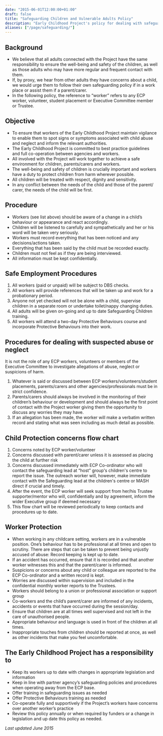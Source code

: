 ```yaml
---
date: "2015-06-01T12:00:00+01:00"
draft: false
title: "Safeguarding Children and Vulnerable Adults Policy"
description: "Early Childhood Project's policy for dealing with safeguarding children and vulnerable adults."
aliases: ["/page/safeguarding/"]
---
```


## Background
* We believe that all adults connected with the Project have the same responsibility to ensure the well-being and safety of the children, as well as those adults who may have more regular and frequent contact with them.
* If, by proxy, we hear from other adults they have concerns about a child, we would urge them to follow their own safeguarding policy if in a work place or assist them if a parent/carer.
* In the following policy, the reference to “worker” refers to any ECP worker, volunteer, student placement or Executive Committee member or Trustee.

## Objective
* To ensure that workers of the Early Childhood Project maintain vigilance to enable them to spot signs or symptoms associated with child abuse and neglect and inform the relevant authorities.
* The Early Childhood Project is committed to best practice guidelines and full co-operation between agencies and workers.
* All involved with the Project will work together to achieve a safe environment for children, parents/carers and workers.
* The well-being and safety of children is crucially important and workers have a duty to protect children from harm wherever possible.
* All children will be treated with respect, dignity and sensitivity.
* In any conflict between the needs of the child and those of the parent/ carer, the needs of the child will be first.

## Procedure
* Workers (see list above) should be aware of a change in a child’s behaviour or appearance and react accordingly.
* Children will be listened to carefully and sympathetically and her or his word will be taken very seriously.
* Workers must record everything that has been noticed and any decisions/actions taken.
* Everything that has been said by the child must be recorded exactly.
* Children must not feel as if they are being interviewed.
* All information must be kept confidentially.

## Safe Employment Procedures
1. All workers (paid or unpaid) will be subject to DBS checks.
2. All workers will provide references that will be taken up and work for a probationary period.
3. Anyone not yet checked will not be alone with a child, supervise children in a separate room or undertake toilet/nappy changing duties.
4. All adults will be given on-going and up to date Safeguarding Children training.
5. All workers will attend a two-day Protective Behaviours course and incorporate Protective Behaviours into their work.

## Procedures for dealing with suspected abuse or neglect
It is not the role of any ECP workers, volunteers or members of the Executive Committee to investigate allegations of abuse, neglect or suspicions of harm.

1. Whatever is said or discussed between ECP workers/volunteers/student placements, parents/carers and other agencies/professionals must be in strict confidence.
2. Parents/carers should always be involved in the monitoring of their children’s behaviour or development and should always be the first point of contact with the Project worker giving them the opportunity to discuss any worries they may have.
3. If an allegation has been made, the worker will make a verbatim written record and stating what was seen including as much detail as possible.

## Child Protection concerns flow chart
1. Concerns noted by ECP worker/volunteer
2. Concerns discussed with parent/carer unless it is assessed as placing the child at further risk
3. Concerns discussed immediately with ECP Co-ordinator who will contact the safeguarding lead at “host” group's children's centre to report the issue. The outreach worker will, however, make immediate contact with the Safeguarding lead at the children's centre or MASH direct if crucial and timely.
4. After the event, the ECP worker will seek support from her/his Trustee supporter/mentor who will, confidentially and by agreement, inform the wider Executive group if deemed necessary
5. This flow chart will be reviewed periodically to keep contacts and procedures up to date.

## Worker Protection
* When working in any childcare setting, workers are in a vulnerable position. One’s behaviour has to be professional at all times and open to scrutiny. There are steps that can be taken to prevent being unjustly accused of abuse:
Record keeping is kept up to date.
* If an accident has occurred, ensure that it is recorded and that another worker witnesses this and that the parent/carer is informed.
* Suspicions or concerns about any child or colleague are reported to the ECP Co-ordinator and a written record is kept.
* Worries are discussed within supervision and included in the confidential monthly worker reports to the Trustees.
* Workers should belong to a union or professional association or support group
* Co-workers and the child’s parent/carer are informed of any incidents, accidents or events that have occurred during the session/day.
* Ensure that children are at all times well supervised and not left in the care of unauthorised people.
* Appropriate behaviour and language is used in front of the children at all times.
* Inappropriate touches from children should be reported at once, as well as other incidents that make you feel uncomfortable.

## The Early Childhood Project has a responsibility to
* Keep its workers up to date with changes in appropriate legislation and information
* Keep in line with partner agency’s safeguarding policies and procedures when operating away from the ECP base.
* Offer training in safeguarding issues as needed
* Offer Protective Behaviours training as needed
* Co-operate fully and supportively if the Project’s workers have concerns over another worker’s practice
* Review this policy annually or when required by funders or a change in legislation and up date this policy as needed.

*Last updated June 2015*
